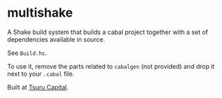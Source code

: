 multishake
==========

A Shake build system that builds a cabal project together with a set of dependencies available in source.

See `Build.hs`.

To use it, remove the parts related to `cabalgen` (not provided) and drop it next to your `.cabal` file.

Built at [Tsuru Capital](http://www.tsurucapital.com/).
